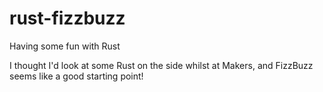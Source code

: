# rust-fizzbuzz
Having some fun with Rust

I thought I'd look at some Rust on the side whilst at Makers, and FizzBuzz seems like a good starting point!
